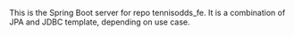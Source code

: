 This is the Spring Boot server for repo tennisodds_fe. It is a combination of
JPA and JDBC template, depending on use case.
